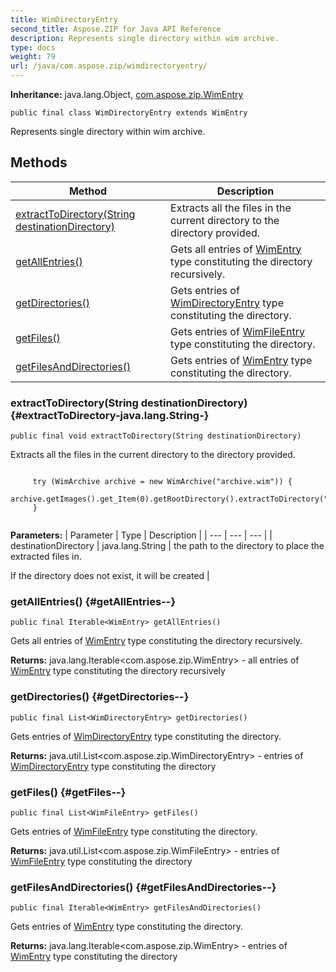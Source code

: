 ```yaml
---
title: WimDirectoryEntry
second_title: Aspose.ZIP for Java API Reference
description: Represents single directory within wim archive.
type: docs
weight: 79
url: /java/com.aspose.zip/wimdirectoryentry/
---
```


**Inheritance:**
java.lang.Object, [com.aspose.zip.WimEntry](../../com.aspose.zip/wimentry)
```
public final class WimDirectoryEntry extends WimEntry
```

Represents single directory within wim archive.
## Methods

| Method | Description |
| --- | --- |
| [extractToDirectory(String destinationDirectory)](#extractToDirectory-java.lang.String-) | Extracts all the files in the current directory to the directory provided. |
| [getAllEntries()](#getAllEntries--) | Gets all entries of [WimEntry](../../com.aspose.zip/wimentry) type constituting the directory recursively. |
| [getDirectories()](#getDirectories--) | Gets entries of [WimDirectoryEntry](../../com.aspose.zip/wimdirectoryentry) type constituting the directory. |
| [getFiles()](#getFiles--) | Gets entries of [WimFileEntry](../../com.aspose.zip/wimfileentry) type constituting the directory. |
| [getFilesAndDirectories()](#getFilesAndDirectories--) | Gets entries of [WimEntry](../../com.aspose.zip/wimentry) type constituting the directory. |
### extractToDirectory(String destinationDirectory) {#extractToDirectory-java.lang.String-}
```
public final void extractToDirectory(String destinationDirectory)
```


Extracts all the files in the current directory to the directory provided.

```

     try (WimArchive archive = new WimArchive("archive.wim")) {
         archive.getImages().get_Item(0).getRootDirectory().extractToDirectory("C:\\extracted");
     }
 
```



**Parameters:**
| Parameter | Type | Description |
| --- | --- | --- |
| destinationDirectory | java.lang.String | the path to the directory to place the extracted files in.

If the directory does not exist, it will be created |

### getAllEntries() {#getAllEntries--}
```
public final Iterable<WimEntry> getAllEntries()
```


Gets all entries of [WimEntry](../../com.aspose.zip/wimentry) type constituting the directory recursively.

**Returns:**
java.lang.Iterable&lt;com.aspose.zip.WimEntry&gt; - all entries of [WimEntry](../../com.aspose.zip/wimentry) type constituting the directory recursively
### getDirectories() {#getDirectories--}
```
public final List<WimDirectoryEntry> getDirectories()
```


Gets entries of [WimDirectoryEntry](../../com.aspose.zip/wimdirectoryentry) type constituting the directory.

**Returns:**
java.util.List&lt;com.aspose.zip.WimDirectoryEntry&gt; - entries of [WimDirectoryEntry](../../com.aspose.zip/wimdirectoryentry) type constituting the directory
### getFiles() {#getFiles--}
```
public final List<WimFileEntry> getFiles()
```


Gets entries of [WimFileEntry](../../com.aspose.zip/wimfileentry) type constituting the directory.

**Returns:**
java.util.List&lt;com.aspose.zip.WimFileEntry&gt; - entries of [WimFileEntry](../../com.aspose.zip/wimfileentry) type constituting the directory
### getFilesAndDirectories() {#getFilesAndDirectories--}
```
public final Iterable<WimEntry> getFilesAndDirectories()
```


Gets entries of [WimEntry](../../com.aspose.zip/wimentry) type constituting the directory.

**Returns:**
java.lang.Iterable&lt;com.aspose.zip.WimEntry&gt; - entries of [WimEntry](../../com.aspose.zip/wimentry) type constituting the directory
